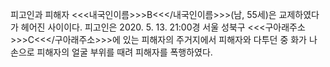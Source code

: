 피고인과 피해자 <<<내국인이름>>>B<<</내국인이름>>>(남, 55세)은 교제하였다가 헤어진 사이이다.
피고인은 2020. 5. 13. 21:00경 서울 성북구 <<<구아래주소>>>C<<</구아래주소>>>에 있는 피해자의 주거지에서 피해자와 다투던 중 화가 나 손으로 피해자의 얼굴 부위를 때려 피해자를 폭행하였다.
